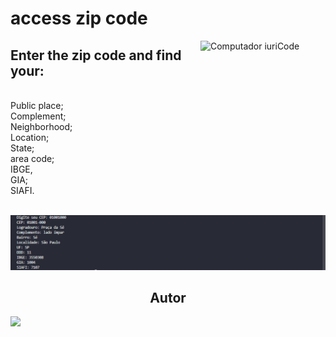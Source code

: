 <h1>access zip code</h1>
<img src="https://cdn.pixabay.com/photo/2019/10/09/07/28/development-4536630_960_720.png" min-width="200px" max-width="200px" width="200px" align="right" alt="Computador iuriCode">
<p><h2>Enter the zip code and find your:</h2><br>Public place;<br>Complement;<br>Neighborhood;<br>Location;<br>State;<br>area code;<br>IBGE,<br>GIA;<br>SIAFI.<br><p>
<br>
<img src = "/img/acessando_cep.png" alt = "acessando">
<h2 align="center">Autor</h2>
<a href="https://github.com/IsaquePemasi/"><img src="https://avatars.githubusercontent.com/u/76749511?v=4" width=115></a>
